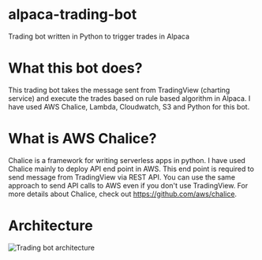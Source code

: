 # alpaca-trading-bot
Trading bot written in Python to trigger trades in Alpaca

# What this bot does?
This trading bot takes the message sent from TradingView (charting service) and execute the trades based on rule based algorithm in Alpaca. I have used AWS Chalice, Lambda, Cloudwatch, S3 and Python for this bot.

# What is AWS Chalice?
Chalice is a framework for writing serverless apps in python. I have used Chalice mainly to deploy API end point in AWS. This end point is required to send message from TradingView via REST API. You can use the same approach to send API calls to AWS even if you don't use TradingView. For more details about Chalice, check out https://github.com/aws/chalice. 

# Architecture
![Trading bot architecture](https://user-images.githubusercontent.com/46457863/115507483-d3150c00-a299-11eb-84fc-b47550c1ca32.png)
